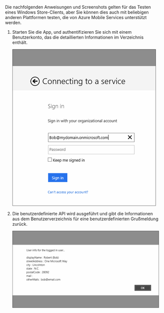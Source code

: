 

Die nachfolgenden Anweisungen und Screenshots gelten für das Testen eines Windows Store-Clients, aber Sie können dies auch mit beliebigen anderen Plattformen testen, die von Azure Mobile Services unterstützt werden. 

1. Starten Sie die App, und authentifizieren Sie sich mit einem Benutzerkonto, das die detaillierten Informationen im Verzeichnis enthält. 

    ![](./media/mobile-services-aad-graph-info-test-app/bob-login.png)

2. Die benutzerdefinierte API wird ausgeführt und gibt die Informationen aus dem Benutzerverzeichnis für eine benutzerdefinierten Grußmeldung zurück.

    ![](./media/mobile-services-aad-graph-info-test-app/custom-greeting.png)



